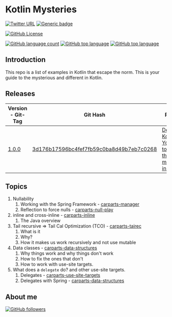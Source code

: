 # Kotlin Mysteries

[![Twitter URL](https://img.shields.io/twitter/url?logoColor=blue&style=social&url=https%3A%2F%2Fimg.shields.io%2Ftwitter%2Furl%3Fstyle%3Dsocial)](https://twitter.com/intent/tweet?text=%20Checkout%20this%20%40github%20repo%20by%20%40joaofse%20%F0%9F%91%A8%F0%9F%8F%BD%E2%80%8D%F0%9F%92%BB%3A%20https%3A//github.com/jesperancinha/kotlin-mysteries)
[![Generic badge](https://img.shields.io/static/v1.svg?label=GitHub&message=kotlin-mysteries&color=informational)](https://github.com/jesperancinha/kotlin-mysteries)

[![GitHub License](https://img.shields.io/badge/license-Apache%20License%202.0-blue.svg?style=flat)](https://www.apache.org/licenses/LICENSE-2.0)

[![GitHub language count](https://img.shields.io/github/languages/count/jesperancinha/kotlin-mysteries.svg)](#)
[![GitHub top language](https://img.shields.io/github/languages/top/jesperancinha/kotlin-mysteries.svg)](#)
[![GitHub top language](https://img.shields.io/github/languages/code-size/jesperancinha/kotlin-mysteries.svg)](#)

## Introduction

This repo is a list of examples in Kotlin that escape the norm. This is your guide to the mysterious and different in Kotlin.

## Releases

| Version  - Git-Tag                                                            | Git Hash | Purpose |
|-------------------------------------------------------------------------------|---|---|
| [1.0.0](https://github.com/jesperancinha/kotlin-mysteries/tree/1.0.0) | [3d176b17596bc4fef7fb59c0ba8d49b7eb7c0268](https://github.com/jesperancinha/kotlin-mysteries/tree/3d176b17596bc4fef7fb59c0ba8d49b7eb7c0268) | [Decoding Kotlin - Your guide to solving the mysterious in Kotlin](https://joaofilipesabinoesperancinha.nl/blog/blog-24-mysteries-of-kotlin) |

## Topics

1.  Nullability
    1.  Working with the Spring Framework - [carparts-manager](carparts-manager)
    2.  Reflection to force nulls - [carparts-null-play](carparts-null-play)
2.  inline and cross-inline - [carparts-inline](carparts-inline)
    1.  The Java overview
3.  Tail recursive => Tail Cal Optimization (TCO) - [carparts-tairec](carparts-tairec)
    1.  What is it
    2.  Why?
    3.  How it makes us work recursively and not use mutable
4.  Data classes - [carparts-data-structures](carparts-data-structures)
    1.  Why things work and why things don't work
    2.  How to fix the ones that don't
    3.  How to work with use-site targets.
5.  What does a `delegate` do? and other use-site targets.
    1.  Delegates - [carparts-use-site-targets](carparts-use-site-targets)
    2.  Delegates with Spring - [carparts-data-structures](carparts-data-structures)

## About me

[![GitHub followers](https://img.shields.io/github/followers/jesperancinha.svg?label=Jesperancinha&style=for-the-badge&logo=github&color=grey "GitHub")](https://github.com/jesperancinha)
